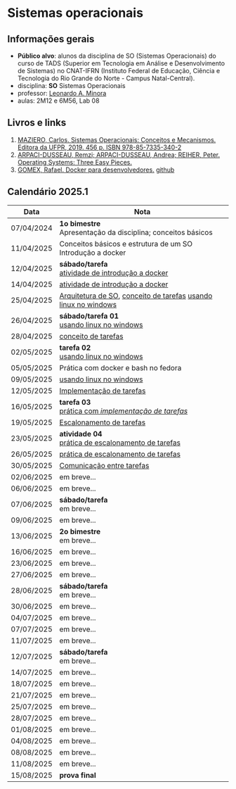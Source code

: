 # Sistemas operacionais

## Informações gerais
- **Público alvo**: alunos da disciplina de SO (Sistemas Operacionais) do curso de TADS (Superior em Tecnologia em Análise e Desenvolvimento de Sistemas) no CNAT-IFRN (Instituto Federal de Educação, Ciência e Tecnologia do Rio Grande do Norte - Campus Natal-Central).
- disciplina: **SO** Sistemas Operacionais
- professor: [Leonardo A. Minora](https://github.com/leonardo-minora)
- aulas: 2M12 e 6M56, Lab 08

## Livros e links

1. [MAZIERO, Carlos. Sistemas Operacionais: Conceitos e Mecanismos. Editora da UFPR, 2019. 456 p. ISBN 978-85-7335-340-2](https://wiki.inf.ufpr.br/maziero/doku.php?id=socm:start)
2. [ARPACI-DUSSEAU, Remzi; ARPACI-DUSSEAU, Andrea; REIHER, Peter. Operating Systems: Three Easy Pieces.](https://pages.cs.wisc.edu/~remzi/OSTEP/)
3. [GOMEX, Rafael. Docker para desenvolvedores.](https://leanpub.com/dockerparadesenvolvedores) [github](https://github.com/gomex/docker-para-desenvolvedores)

## Calendário 2025.1

| Data       | Nota |
| ---------- | ---- |
| 07/04/2024 | **1o bimestre**<br />Apresentação da disciplina; conceitos básicos |
| 11/04/2025 | Conceitos básicos e estrutura de um SO<br />Introdução a docker |
| 12/04/2025 | **sábado/tarefa**<br />[atividade de introdução a docker](https://github.com/sistemas-operacionais/2025-1-atividade-01-docker-introducao) |
| 14/04/2025 | [atividade de introdução a docker](https://github.com/sistemas-operacionais/2025-1-atividade-01-docker-introducao) |
| 25/04/2025 | [Arquitetura de SO](https://wiki.inf.ufpr.br/maziero/lib/exe/fetch.php?media=socm:socm-03.pdf), [conceito de tarefas](https://wiki.inf.ufpr.br/maziero/lib/exe/fetch.php?media=socm:socm-04.pdf) [usando linux no windows](https://github.com/sistemas-operacionais/2025-1-atividade-02-docker-linux-introducao) |
| 26/04/2025 | **sábado/tarefa 01**<br />[usando linux no windows](https://github.com/sistemas-operacionais/2025-1-atividade-02-docker-linux-introducao) |
| 28/04/2025 | [conceito de tarefas](https://wiki.inf.ufpr.br/maziero/lib/exe/fetch.php?media=socm:socm-04.pdf) |
| 02/05/2025 | **tarefa 02**<br />[usando linux no windows](https://github.com/sistemas-operacionais/2025-1-atividade-02-docker-linux-introducao) |
| 05/05/2025 | Prática com docker e bash no fedora |
| 09/05/2025 | [usando linux no windows](https://github.com/sistemas-operacionais/2025-1-atividade-02-docker-linux-introducao) |
| 12/05/2025 | [Implementação de tarefas](https://wiki.inf.ufpr.br/maziero/lib/exe/fetch.php?media=socm:socm-05.pdf) |
| 16/05/2025 | **tarefa 03**<br />[prática com _implementação de tarefas_](https://github.com/sistemas-operacionais/2025-1-atividade-03-tarefas) |
| 19/05/2025 | [Escalonamento de tarefas](https://wiki.inf.ufpr.br/maziero/lib/exe/fetch.php?media=socm:socm-06.pdf) |
| 23/05/2025 | **atividade 04**<br />[prática de escalonamento de tarefas](https://github.com/sistemas-operacionais/2025-1-atividade-04-escolonador) |
| 26/05/2025 | [prática de escalonamento de tarefas](https://github.com/sistemas-operacionais/2025-1-atividade-04-escolonador) |
| 30/05/2025 | [Comunicação entre tarefas](https://wiki.inf.ufpr.br/maziero/lib/exe/fetch.php?media=socm:socm-08.pdf) |
| 02/06/2025 | em breve... |
| 06/06/2025 | em breve... |
| 07/06/2025 | **sábado/tarefa**<br />em breve... |
| 09/06/2025 | em breve... |
| 13/06/2025 | **2o bimestre**<br />em breve... |
| 16/06/2025 | em breve... |
| 23/06/2025 | em breve... |
| 27/06/2025 | em breve... |
| 28/06/2025 | **sábado/tarefa**<br />em breve... |
| 30/06/2025 | em breve... |
| 04/07/2025 | em breve... |
| 07/07/2025 | em breve... |
| 11/07/2025 | em breve... |
| 12/07/2025 | **sábado/tarefa**<br />em breve... |
| 14/07/2025 | em breve... |
| 18/07/2025 | em breve... |
| 21/07/2025 | em breve... |
| 25/07/2025 | em breve... |
| 28/07/2025 | em breve... |
| 01/08/2025 | em breve... |
| 04/08/2025 | em breve... |
| 08/08/2025 | em breve... |
| 11/08/2025 | em breve... |
| 15/08/2025 | **prova final** |
